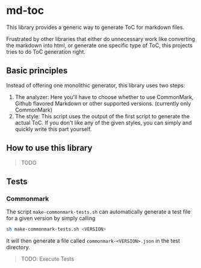 # md-toc

This library provides a generic way to generate ToC for markdown files.

Frustrated by other libraries that either do unnecessary work like converting
the markdown into html, or generate one specific type of ToC, this projects
tries to do ToC generation right.

## Basic principles

Instead of offering one monolithic generator, this library uses two steps:

1. The analyzer: Here you'll have to choose whether to use CommonMark, Github
  flavored Markdown or other supported versions. (currently only CommonMark)
2. The style: This script uses the output of the first script to generate
  the actual ToC.
  If you don't like any of the given styles, you can simply and quickly write
  this part yourself.

## How to use this library

> TODO

## Tests

### Commonmark

The script `make-commonmark-tests.sh` can automatically generate a test file
for a given version by simply calling

```sh
sh make-commonmark-tests.sh <VERSION>
```

It will then generate a file called `commonmark-<VERSION>.json` in the test
directory.

> TODO: Execute Tests
